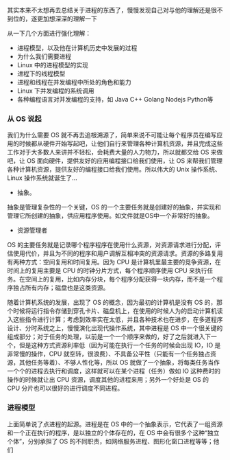 
其实本来不太想再去总结关于进程的东西了，慢慢发现自己对与他的理解还是很不到位的，遂更加想深深的理解一下

从一下几个方面进行强化理解：

- 进程模型，以及他在计算机历史中发展的过程
- 为什么我们需要进程
- Linux 中的进程模型的实现
- 进程下的线程模型
- 进程和线程在并发编程中所处的角色和能力
- Linux 下并发编程的系统调用
- 各种编程语言对并发编程的支持，如 Java C++ Golang Nodejs Python等

### 从 OS 说起

我们为什么需要 OS 就不再去追根溯源了，简单来说不可能让每个程序员在编写应用的时候都从硬件开始写起吧，让他们自行来管理各种计算机资源，并且完成这些工作对于大多数人来讲并不轻松，会耗费大量的人力物力，所以就都交给 OS 来做吧，让 OS 面向硬件，提供友好的应用编程接口给我们使用，让 OS 来帮我们管理各种计算机资源，提供友好的编程接口给我们使用。所以伟大的 Unix 操作系统、Linux 操作系统就诞生了...

- 抽象。

抽象是管理复杂性的一个关键，OS 的一个主要任务就是创建好的抽象，并实现和管理它所创建的抽象，供应用程序使用。如文件就是OS中一个非常好的抽象。

- 资源管理者

OS 的主要任务就是记录哪个程序程序在使用什么资源，对资源请求进行分配，评估使用代价，并且为不同的程序和用户调解互相冲突的资源请求。资源的多路复用有两种方式：空间复用和时间复用。因为 CPU 是计算机里最主要的竞争资源，在时间上的复用主要是 CPU 的时钟分片方式，每个程序顺序使用 CPU 来执行任务。在空间上的复用，比如内存分块，每个程序分配获得一块内存，而不是一个程序独占所有内存；磁盘也是这类资源。

随着计算机系统的发展，出现了 OS 的概念，因为最初的计算机是没有 OS 的，那个时候将运行指令存储到穿孔卡片、磁盘机上，在使用的时候人为的启动计算机读入这些指令进行计算；考虑到效率实在太低，并且各种技术也在进步，在多道程序设计、分时系统之上，慢慢演化出现代操作系统，其中进程是 OS 中一个很关键的组成部分；对于任务的处理，以前是一个一个顺序来做的，好了之后就进入下一个，但是这种方式资源利率低（因为可能在执行一个任务的时候会出现 IO，IO 是非常慢的操作，CPU 就空转，很浪费）、不具备公平性（只能有一个任务独占资源，其他任务等着）、不够人性化等，所以 OS 就做了一个抽象，将每类任务当作一个个的进程去执行和调度，这样就可以在某个进程（任务）做如 IO 这种费时的操作的时候就让出 CPU 资源，调度其他的进程来用；另外一个好处是 OS 的 CPU 分片也可以很好的进行调度不同进程。

### 进程模型

上面简单说了点进程的起源。进程是在 OS 中的一个抽象表示，它代表了一组资源和一个正在执行的程序，是以独立的个体存在的，在 OS 中会有很多个这种“独立个体”，分别承担了 OS 的不同职责，如网络服务进程、图形化窗口进程等等；他们

